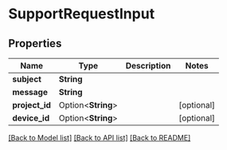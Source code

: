 # SupportRequestInput

## Properties

Name | Type | Description | Notes
------------ | ------------- | ------------- | -------------
**subject** | **String** |  | 
**message** | **String** |  | 
**project_id** | Option<**String**> |  | [optional]
**device_id** | Option<**String**> |  | [optional]

[[Back to Model list]](../README.md#documentation-for-models) [[Back to API list]](../README.md#documentation-for-api-endpoints) [[Back to README]](../README.md)


